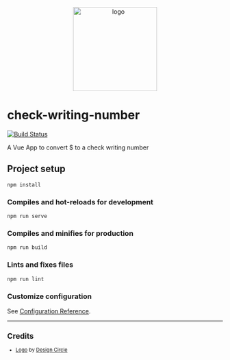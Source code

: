 <div align="center">
    <img src="https://cdn3.iconfinder.com/data/icons/finance-152/64/42-512.png" alt="logo" height="196">
</div>

# check-writing-number

[![Build Status](https://travis-ci.org/zehengl/check-writing-number.svg?branch=master)](https://travis-ci.org/zehengl/check-writing-number)

A Vue App to convert \$ to a check writing number

## Project setup

```
npm install
```

### Compiles and hot-reloads for development

```
npm run serve
```

### Compiles and minifies for production

```
npm run build
```

### Lints and fixes files

```
npm run lint
```

### Customize configuration

See [Configuration Reference](https://cli.vuejs.org/config/).

<hr>

<sup>

## Credits

- [Logo][1] by [Design Circle][2]

[1]: https://www.iconfinder.com/icons/3319643/banking_cash_laptop_online_out_icon
[2]: https://www.iconfinder.com/oxy-Nation

</sup>
